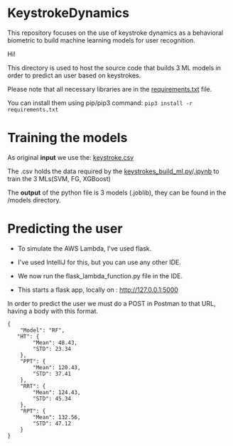 # KeystrokeDynamics
This repository focuses on the use of keystroke dynamics as a behavioral biometric to build machine learning models for user recognition. 


Hi!

This directory is used to host the source code that builds 3 ML models in order to predict an user based on keystrokes.

Please note that all necessary libraries are in the [requirements.txt](https://github.com/BogdanAlinTudorache/KeystrokeDynamics/blob/main/requirements.txt) file.

You can install them using pip/pip3 command:
`pip3 install -r requirements.txt`

# Training the models
As original **input** we use the: [keystroke.csv](https://github.com/BogdanAlinTudorache/KeystrokeDynamics/blob/main/keystroke.csv)

The .csv holds the data required by the [keystrokes_build_ml.py](https://github.com/BogdanAlinTudorache/KeystrokeDynamics/blob/main/keystrokes_build_ml.py)/[.ipynb](https://github.com/BogdanAlinTudorache/KeystrokeDynamics/blob/main/keystrokes_build_ml.ipynb) to train the 3 MLs(SVM, FG, XGBoost)

The **output** of the python file is 3 models (.joblib), they can be found in the /models directory.

# Predicting the user
* To simulate the AWS Lambda, I've used flask.

* I've used IntelliJ for this, but you can use any other IDE.

* We now run the flask_lambda_function.py file in the IDE.

* This starts a flask app, locally on : http://127.0.0.1:5000

In order to predict the user we must do a POST in Postman to that URL, having a body with this format.
```
{
    "Model": "RF",
   "HT": {
        "Mean": 48.43,
        "STD": 23.34
    },
    "PPT": {
        "Mean": 120.43,
        "STD": 37.41
    },
    "RRT": {
        "Mean": 124.43,
        "STD": 45.34
    },
    "RPT": {
        "Mean": 132.56,
        "STD": 47.12
    }
}
```
